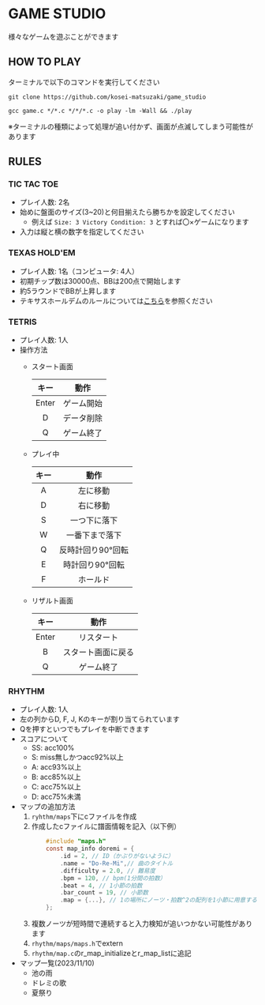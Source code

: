 # GAME STUDIO
様々なゲームを遊ぶことができます

## HOW TO PLAY
ターミナルで以下のコマンドを実行してください
```shell
git clone https://github.com/kosei-matsuzaki/game_studio
```
```shell
gcc game.c */*.c */*/*.c -o play -lm -Wall && ./play
```
※ターミナルの種類によって処理が追い付かず、画面が点滅してしまう可能性があります

## RULES
### TIC TAC TOE
- プレイ人数: 2名
- 始めに盤面のサイズ(3~20)と何目揃えたら勝ちかを設定してください
    - 例えば  `Size: 3 Victory Condition: 3` とすれば〇×ゲームになります
- 入力は縦と横の数字を指定してください

### TEXAS HOLD'EM
- プレイ人数: 1名（コンピュータ: 4人）
- 初期チップ数は30000点、BBは200点で開始します
- 約5ラウンドでBBが上昇します
- テキサスホールデムのルールについては[こちら](https://www.bodoge-intl.com/list/insapo/texasholdem/)を参照ください

### TETRIS
- プレイ人数: 1人
- 操作方法
    - スタート画面
      
        | キー       | 動作              |
        |:----------:|:-----------------:|
        | Enter      | ゲーム開始        |
        | D          | データ削除        |
        | Q          | ゲーム終了        |

    - プレイ中
      
        | キー       | 動作              |
        |:----------:|:-----------------:|
        | A          | 左に移動          |
        | D          | 右に移動          |
        | S          | 一つ下に落下      |
        | W          | 一番下まで落下    |  
        | Q          | 反時計回り90°回転|
        | E          | 時計回り90°回転  |
        | F          | ホールド          |

    - リザルト画面
      
        | キー       | 動作              |
        |:----------:|:-----------------:|
        | Enter      | リスタート        |
        | B          | スタート画面に戻る|
        | Q          | ゲーム終了        |

### RHYTHM
- プレイ人数: 1人
- 左の列からD, F, J, Kのキーが割り当てられています
- Qを押すといつでもプレイを中断できます
- スコアについて
    - SS: acc100%
    - S:  miss無しかつacc92%以上
    - A:  acc93%以上
    - B:  acc85%以上
    - C:  acc75%以上
    - D:  acc75%未満
- マップの追加方法
    1. ```ryhthm/maps```下にcファイルを作成
    2. 作成したcファイルに譜面情報を記入（以下例）
        ```c
            #include "maps.h"
            const map_info doremi = {
                .id = 2, // ID（かぶりがないように）
                .name = "Do-Re-Mi",// 曲のタイトル
                .difficulty = 2.0, // 難易度
                .bpm = 120, // bpm(1分間の拍数）
                .beat = 4, // 1小節の拍数
                .bar_count = 19, // 小節数
                .map = {...}, // 1の場所にノーツ・拍数^2の配列を1小節に用意する
            };
        ```
    3. 複数ノーツが短時間で連続すると入力検知が追いつかない可能性があります
    4. ```rhythm/maps/maps.h```でextern
    5. ```rhythm/map.c```のr_map_initializeとr_map_listに追記
- マップ一覧(2023/11/10)
    - 池の雨
    - ドレミの歌
    - 夏祭り

